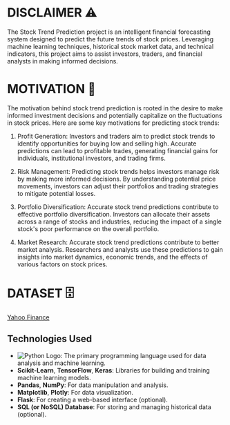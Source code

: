 
 # DISCLAIMER ⚠️
 
The Stock Trend Prediction project is an intelligent financial forecasting system designed to predict the future trends of stock prices. Leveraging machine learning techniques, historical stock market data, and technical indicators, this project aims to assist investors, traders, and financial analysts in making informed decisions.

#  MOTIVATION 💪

The motivation behind stock trend prediction is rooted in the desire to make informed investment decisions and potentially capitalize on the fluctuations in stock prices. Here are some key motivations for predicting stock trends:

1) Profit Generation: Investors and traders aim to predict stock trends to identify opportunities for buying low and selling high. Accurate predictions can lead to profitable trades, generating financial gains for individuals, institutional investors, and trading firms.

2) Risk Management: Predicting stock trends helps investors manage risk by making more informed decisions. By understanding potential price movements, investors can adjust their portfolios and trading strategies to mitigate potential losses.

3) Portfolio Diversification: Accurate stock trend predictions contribute to effective portfolio diversification. Investors can allocate their assets across a range of stocks and industries, reducing the impact of a single stock's poor performance on the overall portfolio.

4) Market Research: Accurate stock trend predictions contribute to better market analysis. Researchers and analysts use these predictions to gain insights into market dynamics, economic trends, and the effects of various factors on stock prices.

# DATASET 🗄️

<a href = "https://finance.yahoo.com/quote/AAPL?p=AAPL&.tsrc=fin-srch">Yahoo Finance</a>

## Technologies Used

- ![Python Logo](https://www.python.org/static/img/python-logo.png): The primary programming language used for data analysis and machine learning.
- **Scikit-Learn**, **TensorFlow**, **Keras**: Libraries for building and training machine learning models.
- **Pandas**, **NumPy**: For data manipulation and analysis.
- **Matplotlib**, **Plotly**: For data visualization.
- **Flask**: For creating a web-based interface (optional).
- **SQL (or NoSQL) Database**: For storing and managing historical data (optional).



